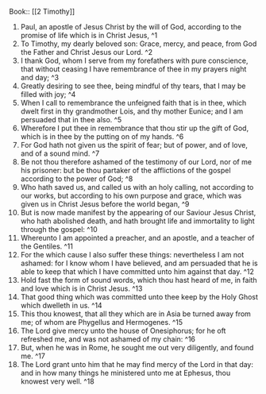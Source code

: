  Book:: [[2 Timothy]]
 1. Paul, an apostle of Jesus Christ by the will of God, according to the promise of life which is in Christ Jesus, ^1
 2. To Timothy, my dearly beloved son: Grace, mercy, and peace, from God the Father and Christ Jesus our Lord. ^2
 3. I thank God, whom I serve from my forefathers with pure conscience, that without ceasing I have remembrance of thee in my prayers night and day; ^3
 4. Greatly desiring to see thee, being mindful of thy tears, that I may be filled with joy; ^4
 5. When I call to remembrance the unfeigned faith that is in thee, which dwelt first in thy grandmother Lois, and thy mother Eunice; and I am persuaded that in thee also. ^5
 6. Wherefore I put thee in remembrance that thou stir up the gift of God, which is in thee by the putting on of my hands. ^6
 7. For God hath not given us the spirit of fear; but of power, and of love, and of a sound mind. ^7
 8. Be not thou therefore ashamed of the testimony of our Lord, nor of me his prisoner: but be thou partaker of the afflictions of the gospel according to the power of God; ^8
 9. Who hath saved us, and called us with an holy calling, not according to our works, but according to his own purpose and grace, which was given us in Christ Jesus before the world began, ^9
 10. But is now made manifest by the appearing of our Saviour Jesus Christ, who hath abolished death, and hath brought life and immortality to light through the gospel: ^10
 11. Whereunto I am appointed a preacher, and an apostle, and a teacher of the Gentiles. ^11
 12. For the which cause I also suffer these things: nevertheless I am not ashamed: for I know whom I have believed, and am persuaded that he is able to keep that which I have committed unto him against that day. ^12
 13. Hold fast the form of sound words, which thou hast heard of me, in faith and love which is in Christ Jesus. ^13
 14. That good thing which was committed unto thee keep by the Holy Ghost which dwelleth in us. ^14
 15. This thou knowest, that all they which are in Asia be turned away from me; of whom are Phygellus and Hermogenes. ^15
 16. The Lord give mercy unto the house of Onesiphorus; for he oft refreshed me, and was not ashamed of my chain: ^16
 17. But, when he was in Rome, he sought me out very diligently, and found me. ^17
 18. The Lord grant unto him that he may find mercy of the Lord in that day: and in how many things he ministered unto me at Ephesus, thou knowest very well. ^18

